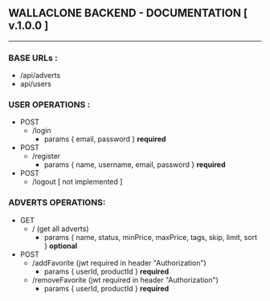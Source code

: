 ## WALLACLONE BACKEND - DOCUMENTATION  [ v.1.0.0 ] 
-----------------------

### BASE URLs :
  - /api/adverts
  - api/users

### USER OPERATIONS :
- POST<br>
    - /login
        - params { email, password } <b>required</b>
- POST<br>
    - /register
        - params { name, username, email, password } <b>required</b>
- POST<br>
    - /logout   [ not implemented ]

### ADVERTS OPERATIONS:
- GET<br>
    - / (get all adverts)
        - params { name, status, minPrice, maxPrice, tags, skip, limit, sort } <b>optional</b>
- POST<br>
    - /addFavorite (jwt required in header "Authorization")
        -  params { userId, productId } <b>required</b>
    - /removeFavorite (jwt required in header "Authorization")
        -  params { userId, productId } <b>required</b>
